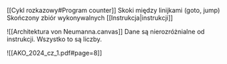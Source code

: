 [[Cykl rozkazowy#Program counter]]
Skoki między linijkami (goto, jump)
Skończony zbiór wykonywalnych [[Instrukcja|instrukcji]]

![[Architektura von Neumanna.canvas]]
Dane są nierozróżnialne od instrukcji. Wszystko to są liczby.

![[AKO_2024_cz_1.pdf#page=8]]
